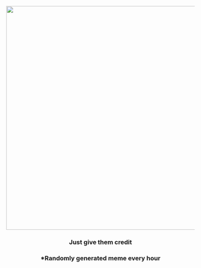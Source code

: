 <p align="center">
        <img src="https://i.redd.it/7to98l8lyqp81.jpg" width="600" height="600">
        </p>
        <h3 align="center">Just give them credit</h3>
        <h3 align="center">*Randomly generated meme every hour</h3>
    